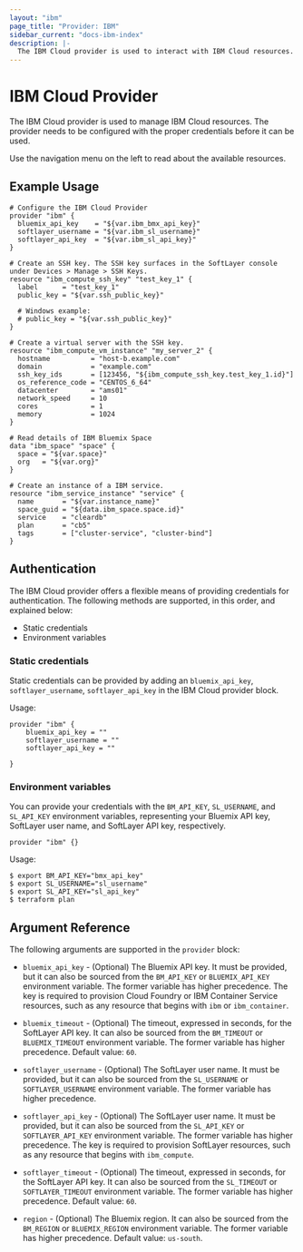 ```yaml
---
layout: "ibm"
page_title: "Provider: IBM"
sidebar_current: "docs-ibm-index"
description: |-
  The IBM Cloud provider is used to interact with IBM Cloud resources.
---
```


# IBM Cloud Provider

The IBM Cloud provider is used to manage IBM Cloud resources. The provider needs to be configured with the proper credentials before it can be used.

Use the navigation menu on the left to read about the available resources.


## Example Usage


```hcl
# Configure the IBM Cloud Provider
provider "ibm" {
  bluemix_api_key    = "${var.ibm_bmx_api_key}"
  softlayer_username = "${var.ibm_sl_username}"
  softlayer_api_key  = "${var.ibm_sl_api_key}"
}

# Create an SSH key. The SSH key surfaces in the SoftLayer console under Devices > Manage > SSH Keys.
resource "ibm_compute_ssh_key" "test_key_1" {
  label      = "test_key_1"
  public_key = "${var.ssh_public_key}"

  # Windows example:
  # public_key = "${var.ssh_public_key}"
}

# Create a virtual server with the SSH key.
resource "ibm_compute_vm_instance" "my_server_2" {
  hostname          = "host-b.example.com"
  domain            = "example.com"
  ssh_key_ids       = [123456, "${ibm_compute_ssh_key.test_key_1.id}"]
  os_reference_code = "CENTOS_6_64"
  datacenter        = "ams01"
  network_speed     = 10
  cores             = 1
  memory            = 1024
}

# Read details of IBM Bluemix Space
data "ibm_space" "space" {
  space = "${var.space}"
  org   = "${var.org}"
}

# Create an instance of a IBM service.
resource "ibm_service_instance" "service" {
  name       = "${var.instance_name}"
  space_guid = "${data.ibm_space.space.id}"
  service    = "cleardb"
  plan       = "cb5"
  tags       = ["cluster-service", "cluster-bind"]
}
```

## Authentication

The IBM Cloud provider offers a flexible means of providing credentials for authentication. The following methods are supported, in this order, and explained below:

- Static credentials
- Environment variables

### Static credentials ###

Static credentials can be provided by adding an `bluemix_api_key`, `softlayer_username`, `softlayer_api_key` in the IBM Cloud provider block.

Usage:

```
provider "ibm" {
    bluemix_api_key = ""
    softlayer_username = ""
    softlayer_api_key = ""

}
```


### Environment variables

You can provide your credentials with the `BM_API_KEY`, `SL_USERNAME`, and `SL_API_KEY` environment variables, representing your Bluemix API key, SoftLayer user name, and SoftLayer API key, respectively.  

```
provider "ibm" {}
```

Usage:

```
$ export BM_API_KEY="bmx_api_key"
$ export SL_USERNAME="sl_username"
$ export SL_API_KEY="sl_api_key"
$ terraform plan
```

## Argument Reference

The following arguments are supported in the `provider` block:

* `bluemix_api_key` - (Optional) The Bluemix API key. It must be provided, but it can also be sourced from the `BM_API_KEY` or `BLUEMIX_API_KEY` environment variable. The former variable has higher precedence. The key is required to provision Cloud Foundry or IBM Container Service resources, such as any resource that begins with `ibm` or `ibm_container`.

* `bluemix_timeout` - (Optional) The timeout, expressed in seconds, for the SoftLayer API key. It can also be sourced from the `BM_TIMEOUT` or `BLUEMIX_TIMEOUT` environment variable. The former variable has higher precedence. Default value: `60`.

* `softlayer_username` - (Optional) The SoftLayer user name. It must be provided, but it can also be sourced from the `SL_USERNAME` or `SOFTLAYER_USERNAME` environment variable. The former variable has higher precedence. 

* `softlayer_api_key` - (Optional) The SoftLayer user name. It must be provided, but it can also be sourced from the `SL_API_KEY` or `SOFTLAYER_API_KEY` environment variable. The former variable has higher precedence. The key is required to provision SoftLayer resources, such as any resource that begins with `ibm_compute`.

* `softlayer_timeout` - (Optional) The timeout, expressed in seconds, for the SoftLayer API key. It can also be sourced from the `SL_TIMEOUT` or `SOFTLAYER_TIMEOUT` environment variable. The former variable has higher precedence. Default value: `60`.

* `region` - (Optional) The Bluemix region. It can also be sourced from the `BM_REGION` or `BLUEMIX_REGION` environment variable. The former variable has higher precedence. Default value: `us-south`.
